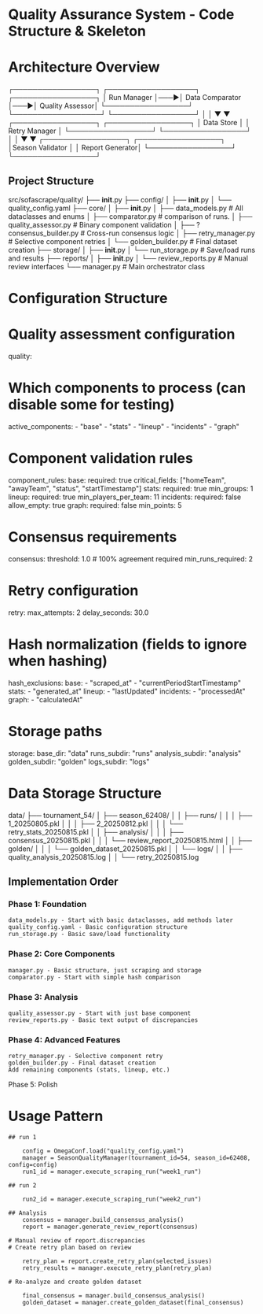 # Quality Assurance System - Code Structure & Skeleton

# Architecture Overview 
┌─────────────────┐    ┌──────────────────┐    ┌─────────────────┐
│   Run Manager   │───▶│  Data Comparator │───▶│ Quality Assessor│
└─────────────────┘    └──────────────────┘    └─────────────────┘
         │                                               │
         ▼                                               ▼
┌─────────────────┐                           ┌─────────────────┐
│   Data Store    │                           │  Retry Manager  │
└─────────────────┘                           └─────────────────┘
         │                                               │
         ▼                                               ▼
┌─────────────────┐                            ┌─────────────────┐
│Season Validator │                            │ Report Generator│
└─────────────────┘                            └─────────────────┘

## Project Structure
src/sofascrape/quality/
├── __init__.py
├── config/
│   ├── __init__.py
│   └── quality_config.yaml
├── core/
│   ├── __init__.py
│   ├── data_models.py      # All dataclasses and enums
│   ├── comparator.py   # comparison of runs.
│   ├── quality_assessor.py # Binary component validation
│   ├── ? consensus_builder.py # Cross-run consensus logic
│   ├── retry_manager.py    # Selective component retries
│   └── golden_builder.py   # Final dataset creation
├── storage/
│   ├── __init__.py
│   └── run_storage.py      # Save/load runs and results
├── reports/
│   ├── __init__.py
│   └── review_reports.py   # Manual review interfaces
└── manager.py              # Main orchestrator class


# Configuration Structure
# Quality assessment configuration
quality:
  # Which components to process (can disable some for testing)
  active_components:
    - "base"
    - "stats" 
    - "lineup"
    - "incidents"
    - "graph"

  # Component validation rules
  component_rules:
    base:
      required: true
      critical_fields: ["homeTeam", "awayTeam", "status", "startTimestamp"]
    stats:
      required: true
      min_groups: 1
    lineup:
      required: true
      min_players_per_team: 11
    incidents:
      required: false
      allow_empty: true
    graph:
      required: false
      min_points: 5

  # Consensus requirements
  consensus:
    threshold: 1.0  # 100% agreement required
    min_runs_required: 2

  # Retry configuration
  retry:
    max_attempts: 2
    delay_seconds: 30.0
    
  # Hash normalization (fields to ignore when hashing)
  hash_exclusions:
    base:
      - "scraped_at"
      - "currentPeriodStartTimestamp"
    stats:
      - "generated_at"
    lineup:
      - "lastUpdated"
    incidents:
      - "processedAt"
    graph:
      - "calculatedAt"

# Storage paths
storage:
  base_dir: "data"
  runs_subdir: "runs"
  analysis_subdir: "analysis" 
  golden_subdir: "golden"
  logs_subdir: "logs"

# Data Storage Structure
data/
├── tournament_54/
│   ├── season_62408/
│   │   ├── runs/
│   │   │   ├── 1_20250805.pkl
│   │   │   ├── 2_20250812.pkl
│   │   │   └── retry_stats_20250815.pkl
│   │   ├── analysis/
│   │   │   ├── consensus_20250815.pkl
│   │   │   └── review_report_20250815.html
│   │   ├── golden/
│   │   │   └── golden_dataset_20250815.pkl
│   │   └── logs/
│   │       ├── quality_analysis_20250815.log
│   │       └── retry_20250815.log

## Implementation Order
### Phase 1: Foundation

    data_models.py - Start with basic dataclasses, add methods later
    quality_config.yaml - Basic configuration structure
    run_storage.py - Basic save/load functionality

### Phase 2: Core Components

    manager.py - Basic structure, just scraping and storage
    comparator.py - Start with simple hash comparison

### Phase 3: Analysis

    quality_assessor.py - Start with just base component
    review_reports.py - Basic text output of discrepancies

### Phase 4: Advanced Features

    retry_manager.py - Selective component retry
    golden_builder.py - Final dataset creation
    Add remaining components (stats, lineup, etc.)

Phase 5: Polish


# Usage Pattern

    ## run 1 

        config = OmegaConf.load("quality_config.yaml")
        manager = SeasonQualityManager(tournament_id=54, season_id=62408, config=config)
        run1_id = manager.execute_scraping_run("week1_run")

    ## run 2 

        run2_id = manager.execute_scraping_run("week2_run")

    ## Analysis
        consensus = manager.build_consensus_analysis()
        report = manager.generate_review_report(consensus)

    # Manual review of report.discrepancies
    # Create retry plan based on review

        retry_plan = report.create_retry_plan(selected_issues)
        retry_results = manager.execute_retry_plan(retry_plan)

    # Re-analyze and create golden dataset

        final_consensus = manager.build_consensus_analysis() 
        golden_dataset = manager.create_golden_dataset(final_consensus)

